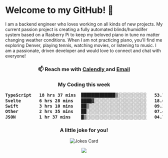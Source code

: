 <h1> Welcome to my GitHub! 👋 </h1>


  I am a backend engineer who loves working on all kinds of new projects. My current passion project is creating a fully automated blinds/humidifer system based on a Rasberry Pi to keep my beloved piano in tune no matter changing weather conditions. When I am not practicing piano, you'll find me exploring Denver, playing tennis, watching movies, or listening to music. I am a passionate, driven developer and would love to connect and chat with everyone!

<h3 align = "center"> 📫 Reach me with <a href = "https://calendly.com/msbrandt00/30min"> Calendly </a> and <a href="mailto:msbrandt00@gmail.com">Email</a> 
 </h3>


 
<div align = "center"
[![Anurag's GitHub stats](https://github-readme-stats.vercel.app/api?username=mbrandt00)](https://github.com/anuraghazra/github-readme-stats)
          </div>
<h3 align="center">
  My Coding this week
<!--START_SECTION:waka-->

```txt
TypeScript   18 hrs 37 mins  █████████████▒░░░░░░░░░░░   53.72 %
Svelte       6 hrs 28 mins   ████▓░░░░░░░░░░░░░░░░░░░░   18.68 %
Swift        3 hrs 10 mins   ██▒░░░░░░░░░░░░░░░░░░░░░░   09.16 %
Other        2 hrs 35 mins   ██░░░░░░░░░░░░░░░░░░░░░░░   07.49 %
JSON         1 hr 37 mins    █▒░░░░░░░░░░░░░░░░░░░░░░░   04.70 %
```

<!--END_SECTION:waka-->

### A little joke for you!

![Jokes Card](https://readme-jokes.vercel.app/api?hideBorder)

<a href="https://www.linkedin.com/in/mbrandt00/"><img src="https://img.shields.io/badge/linkedin-%230077B5.svg?&style=for-the-badge&logo=linkedin&logoColor=white" /></a>

